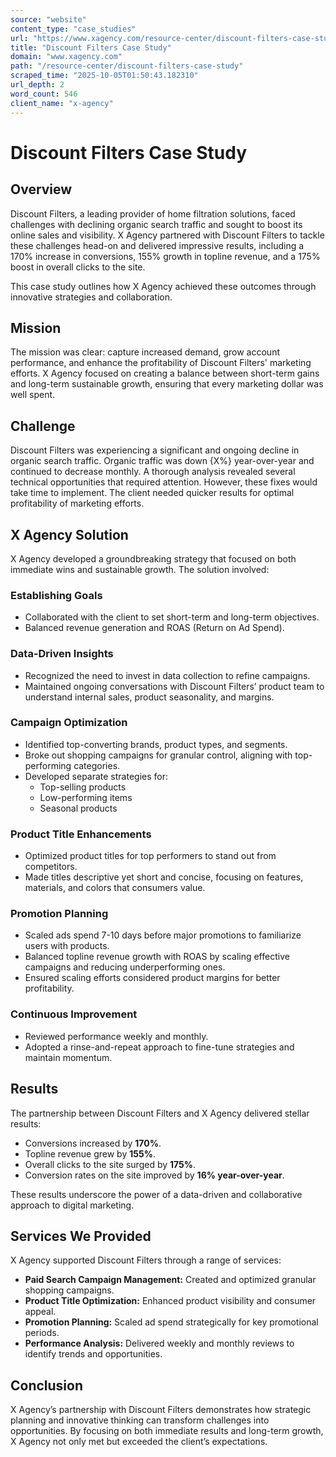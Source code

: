 ```yaml
---
source: "website"
content_type: "case_studies"
url: "https://www.xagency.com/resource-center/discount-filters-case-study"
title: "Discount Filters Case Study"
domain: "www.xagency.com"
path: "/resource-center/discount-filters-case-study"
scraped_time: "2025-10-05T01:50:43.182310"
url_depth: 2
word_count: 546
client_name: "x-agency"
---
```


# Discount Filters Case Study

## **Overview**

Discount Filters, a leading provider of home filtration solutions, faced challenges with declining organic search traffic and sought to boost its online sales and visibility. X Agency partnered with Discount Filters to tackle these challenges head-on and delivered impressive results, including a 170% increase in conversions, 155% growth in topline revenue, and a 175% boost in overall clicks to the site.

This case study outlines how X Agency achieved these outcomes through innovative strategies and collaboration.

## **Mission**

The mission was clear: capture increased demand, grow account performance, and enhance the profitability of Discount Filters' marketing efforts. X Agency focused on creating a balance between short-term gains and long-term sustainable growth, ensuring that every marketing dollar was well spent.

## **Challenge**

Discount Filters was experiencing a significant and ongoing decline in organic search traffic. Organic traffic was down {X%} year-over-year and continued to decrease monthly. A thorough analysis revealed several technical opportunities that required attention. However, these fixes would take time to implement. The client needed quicker results for optimal profitability of marketing efforts.  

## **X Agency Solution**

X Agency developed a groundbreaking strategy that focused on both immediate wins and sustainable growth. The solution involved:

### **Establishing Goals**

*   Collaborated with the client to set short-term and long-term objectives.
*   Balanced revenue generation and ROAS (Return on Ad Spend).

### **Data-Driven Insights**

*   Recognized the need to invest in data collection to refine campaigns.
*   Maintained ongoing conversations with Discount Filters’ product team to understand internal sales, product seasonality, and margins.

### **Campaign Optimization**

*   Identified top-converting brands, product types, and segments.
*   Broke out shopping campaigns for granular control, aligning with top-performing categories.
*   Developed separate strategies for:
    *   Top-selling products
    *   Low-performing items
    *   Seasonal products

### **Product Title Enhancements**

*   Optimized product titles for top performers to stand out from competitors.
*   Made titles descriptive yet short and concise, focusing on features, materials, and colors that consumers value.

### **Promotion Planning**

*   Scaled ads spend 7-10 days before major promotions to familiarize users with products.
*   Balanced topline revenue growth with ROAS by scaling effective campaigns and reducing underperforming ones.
*   Ensured scaling efforts considered product margins for better profitability.

### **Continuous Improvement**

*   Reviewed performance weekly and monthly.
*   Adopted a rinse-and-repeat approach to fine-tune strategies and maintain momentum.

## **Results**

The partnership between Discount Filters and X Agency delivered stellar results:

*   Conversions increased by **170%**.
*   Topline revenue grew by **155%**.
*   Overall clicks to the site surged by **175%**.
*   Conversion rates on the site improved by **16% year-over-year**.

These results underscore the power of a data-driven and collaborative approach to digital marketing.

## **Services We Provided**

X Agency supported Discount Filters through a range of services:

*   **Paid Search Campaign Management:** Created and optimized granular shopping campaigns.
*   **Product Title Optimization:** Enhanced product visibility and consumer appeal.
*   **Promotion Planning:** Scaled ad spend strategically for key promotional periods.
*   **Performance Analysis:** Delivered weekly and monthly reviews to identify trends and opportunities.

## **Conclusion**

X Agency’s partnership with Discount Filters demonstrates how strategic planning and innovative thinking can transform challenges into opportunities. By focusing on both immediate results and long-term growth, X Agency not only met but exceeded the client’s expectations.